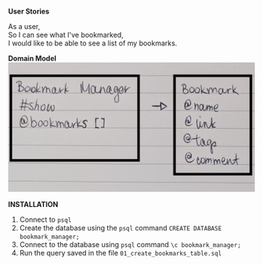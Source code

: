 **User Stories**

As a user,<br>
So I can see what I've bookmarked,<br>
I would like to be able to see a list of my bookmarks.

**Domain Model**
![Image](bookmark-manager-domain-model.jpg)

**INSTALLATION**

1. Connect to ```psql```
2. Create the database using the ```psql``` command ```CREATE DATABASE bookmark_manager;```
3. Connect to the database using ```psql``` command ```\c bookmark_manager;```
4. Run the query saved in the file ```01_create_bookmarks_table.sql```
